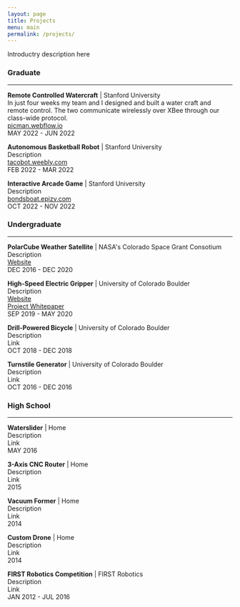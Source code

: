 ```yaml
---
layout: page
title: Projects
menu: main
permalink: /projects/
---
```


Introductry description here

### **Graduate**
___
**Remote Controlled Watercraft** | Stanford University  
In just four weeks my team and I designed and built a water craft and remote control. The two communicate wirelessly over XBee through our class-wide protocol.  
[picman.webflow.io](https://picman.webflow.io/)    
MAY 2022 - JUN 2022

**Autonomous Basketball Robot** | Stanford University  
Description  
[tacobot.weebly.com](https://tacobot.weebly.com/)  
FEB 2022 - MAR 2022

**Interactive Arcade Game** | Stanford University  
Description  
[bondsboat.epizy.com](https://bondsboat.epizy.com/)  
OCT 2022 - NOV 2022

### **Undergraduate**
___
**PolarCube Weather Satellite** | NASA's Colorado Space Grant Consotium  
Description  
[Website](https://spacegrant.colorado.edu/boulderstudents/boulderprojects/allstar/polarcube)    
DEC 2016 - DEC 2020

**High-Speed Electric Gripper** | University of Colorado Boulder  
Description  
[Website](https://www.colorado.edu/mechanical/team-25-high-speed-electrically-actuated-gripper)  
[Project Whitepaper](/assets/industry_team25_mikrongripper.pdf)  
SEP 2019 - MAY 2020

**Drill-Powered Bicycle** | University of Colorado Boulder  
Description  
Link    
OCT 2018 - DEC 2018

**Turnstile Generator** | University of Colorado Boulder  
Description  
Link    
OCT 2016 - DEC 2016

### **High School**
___
**Waterslider** | Home  
Description  
Link    
MAY 2016

**3-Axis CNC Router** | Home  
Description  
Link    
2015

**Vacuum Former** | Home  
Description  
Link    
2014

**Custom Drone** | Home  
Description  
Link    
2014

**FIRST Robotics Competition** | FIRST Robotics  
Description  
Link    
JAN 2012 - JUL 2016
